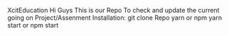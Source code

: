 XcitEducation
Hi Guys This is our Repo To check and update the current going on Project/Assenment
Installation:
git clone Repo
yarn or npm
yarn start or npm start